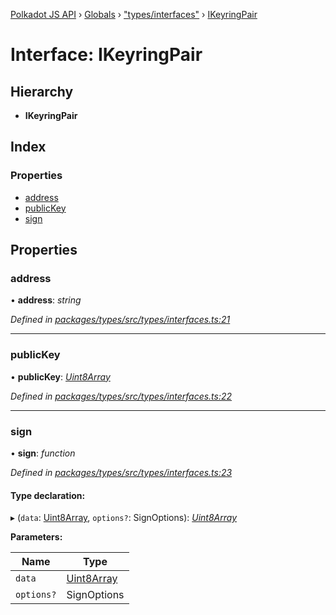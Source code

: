 [Polkadot JS API](../README.md) › [Globals](../globals.md) › ["types/interfaces"](../modules/_types_interfaces_.md) › [IKeyringPair](_types_interfaces_.ikeyringpair.md)

# Interface: IKeyringPair

## Hierarchy

* **IKeyringPair**

## Index

### Properties

* [address](_types_interfaces_.ikeyringpair.md#address)
* [publicKey](_types_interfaces_.ikeyringpair.md#publickey)
* [sign](_types_interfaces_.ikeyringpair.md#sign)

## Properties

###  address

• **address**: *string*

*Defined in [packages/types/src/types/interfaces.ts:21](https://github.com/polkadot-js/api/blob/71b33e2e4/packages/types/src/types/interfaces.ts#L21)*

___

###  publicKey

• **publicKey**: *[Uint8Array](../classes/_codec_raw_.raw.md#static-uint8array)*

*Defined in [packages/types/src/types/interfaces.ts:22](https://github.com/polkadot-js/api/blob/71b33e2e4/packages/types/src/types/interfaces.ts#L22)*

___

###  sign

• **sign**: *function*

*Defined in [packages/types/src/types/interfaces.ts:23](https://github.com/polkadot-js/api/blob/71b33e2e4/packages/types/src/types/interfaces.ts#L23)*

#### Type declaration:

▸ (`data`: [Uint8Array](../classes/_codec_raw_.raw.md#static-uint8array), `options?`: SignOptions): *[Uint8Array](../classes/_codec_raw_.raw.md#static-uint8array)*

**Parameters:**

Name | Type |
------ | ------ |
`data` | [Uint8Array](../classes/_codec_raw_.raw.md#static-uint8array) |
`options?` | SignOptions |
